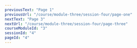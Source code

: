 ```yaml
---
previousText: "Page 1"
previousUrl: "/course/module-three/session-four/page-one"
nextText: "Page 3"
nextUrl: "/course/module-three/session-four/page-three"
courseModuleId: "3"
sessionId: "4"
pageId: "4"
---
```



